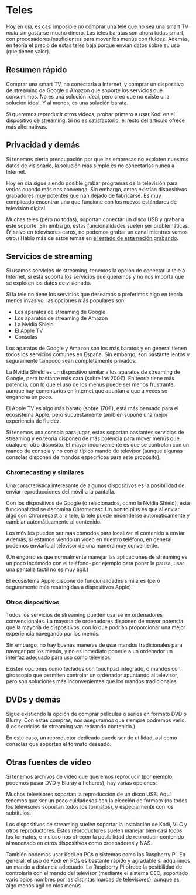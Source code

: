 # Teles

Hoy en día, es casi imposible no comprar una tele que no sea una smart TV *mala* sin gastarse mucho dinero.
Las teles baratas son ahora todas smart, con procesadores insuficientes para mover los menús con fluidez.
Además, en teoría el precio de estas teles baja porque envían datos sobre su uso (que tienen valor).

## Resumen rápido

Comprar una smart TV, no conectarla a Internet, y comprar un dispositivo de streaming de Google o Amazon que soporte los servicios que consumimos.
No es una solución ideal, pero creo que no existe una solución ideal.
Y al menos, es una solución barata.

Si queremos reproducir otros vídeos, probar primero a usar Kodi en el dispositivo de streaming.
Si no es satisfactorio, el resto del artículo ofrece más alternativas.

## Privacidad y demás

Si tenemos cierta preocupación por que las empresas no exploten nuestros datos de visionado, la solución más simple es no conectarlas nunca a Internet.

Hoy en día sigue siendo posible grabar programas de la televisión para verlos cuando más nos convenga.
Sin embargo, antes existían dispositivos grabadores muy potentes que han dejado de fabricarse.
Es muy complicado encontrar uno que funcione con los nuevos estándares de televisión digital.

Muchas teles (pero no todas), soportan conectar un disco USB y grabar a este soporte.
Sin embargo, estas funcionalidades suelen ser problemáticas.
(Y salvo en televisores caros, no podemos grabar un canal mientras vemos otro.)
Hablo más de estos temas en [el estado de esta nación grabando](ES-el-estado-de-esta-nacion-grabando.md).

## Servicios de streaming

Si usamos servicios de streaming, tenemos la opción de conectar la tele a Internet, si esta soporta los servicios que queremos y no nos importa que se exploten los datos de visionado.

Si la tele no tiene los servicios que deseamos o preferimos algo en teoría menos invasivo, las opciones más populares son:

* Los aparatos de streaming de Google
* Los aparatos de streaming de Amazon
* La Nvidia Shield
* El Apple TV
* Consolas

Los aparatos de Google y Amazon son los más baratos y en general tienen todos los servicios comunes en España.
Sin embargo, son bastante lentos y seguramente tampoco sean completamente privados.

La Nvidia Shield es un dispositivo similar a los aparatos de streaming de Google, pero bastante más cara (sobre los 200€).
En teoría tiene más potencia, con lo que el uso de los menus puede ser menos frustrante, aunque hay comentarios en Internet que apuntan a que a veces se engancha un poco.

El Apple TV es algo más barato (sobre 170€), está más pensado para el ecosistema Apple, pero supuestamente también supone una mejor experiencia de fluidez.

Si tenemos una consola para jugar, estas soportan bastantes servicios de streaming y en teoría disponen de más potencia para mover menús que cualquier otro disposito.
El mayor inconveniente es que se controlan con un mando de consola y no con el típico mando de televisor (aunque algunas consolas disponen de mandos específicos para este propósito).

### Chromecasting y similares

Una característica interesante de algunos dispositivos es la posibilidad de enviar reproducciones del móvil a la pantalla.

Con los dispositivos de Google (o relacionados, como la Nvidia Shield), esta funcionalidad se denomina Chromecast.
Un bonito plus es que al enviar algo con Chromecast a la tele, la tele puede encenderse automáticamente y cambiar automáticamente al contenido.

Los móviles pueden ser más cómodos para localizar el contenido a enviar.
Además, si estamos viendo un vídeo en nuestro teléfono, en general podemos enviarlo al televisor de una manera muy conveniente.

(Un engorro es que normalmente manejar las aplicaciones de streaming es un poco incómodo con el teléfono- por ejemplo para poner la pausa, usar una pantalla táctil no es muy ágil.)

El ecosistema Apple dispone de funcionalidades similares (pero seguramente más restringidas a dispositivos Apple).

### Otros dispositivos

Todos los servicios de streaming pueden usarse en ordenadores convencionales.
La mayoría de ordenadores disponen de mayor potencia que la mayoría de dispositivos, con lo que podrían proporcionar una mejor experiencia navegando por los menús.

Sin embargo, no hay buenas maneras de usar mandos tradicionales para navegar por los menús, y no es inmediato ponerle a un ordenador un interfaz adecuado para uso como televisor.

Existen opciones como teclados con touchpad integrado, o mandos con giroscopio que permiten controlar un ordenador apuntando al televisor, pero son soluciones más inconvenientes que los mandos tradicionales.

## DVDs y demás

Sigue existiendo la opción de comprar películas o series en formato DVD o Bluray.
Con estas compras, nos aseguramos que siempre podremos verlo.
(Los servicios de streaming van retirando contenido.)

En este caso, un reproductor dedicado puede ser de utilidad, así como consolas que soporten el formato deseado.

## Otras fuentes de vídeo

Si tenemos archivos de vídeo que queremos reproducir (por ejemplo, podemos pasar DVD y Bluray a ficheros), hay varias opciones:

Muchos televisores soportan la reproducción de un disco USB.
Aquí tenemos que ser un poco cuidadosos con la elección de formato (no todos los televisores soportan todos los formatos), y especialmente con los subtítulos.

Los dispositivos de streaming suelen soportar la instalación de Kodi, VLC y otros reproductores.
Estos reproductores suelen manejar bien casi todos los formatos, e incluso nos ofrecen la posibilidad de reproducir contenido almacenado en otros dispositivos como ordenadores y NAS.

También podemos usar Kodi en PCs o sistemas como las Raspberry Pi.
En general, el uso de Kodi en PCs es bastante rápido y agradable si adquirimos un mando a distancia adecuado.
La Raspberry Pi ofrece la posibilidad de controlarla con el mando del televisor (mediante el sistema CEC, soportado vario bajos nombres por las distintas marcas de televisores), aunque es algo menos ágil co nlos menús.
